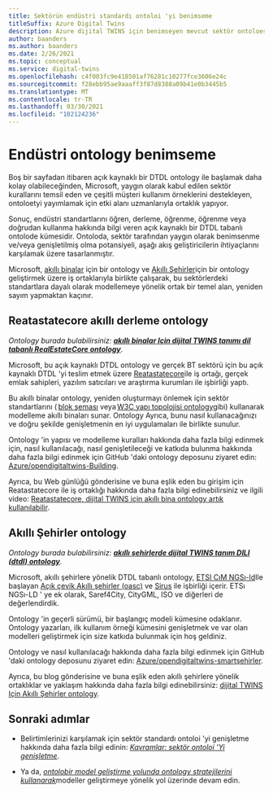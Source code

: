 ```yaml
---
title: Sektörün endüstri standardı ontoloi 'yi benimseme
titleSuffix: Azure Digital Twins
description: Azure dijital TWINS için benimseyen mevcut sektör ontoloesi hakkında bilgi edinin
author: baanders
ms.author: baanders
ms.date: 2/26/2021
ms.topic: conceptual
ms.service: digital-twins
ms.openlocfilehash: c4f003fc9e418501af76281c10277fce3606e24c
ms.sourcegitcommit: f28ebb95ae9aaaff3f87d8388a09b41e0b3445b5
ms.translationtype: MT
ms.contentlocale: tr-TR
ms.lasthandoff: 03/30/2021
ms.locfileid: "102124236"
---
```

# <a name="adopting-an-industry-ontology"></a>Endüstri ontology benimseme

Boş bir sayfadan itibaren açık kaynaklı bir DTDL ontology ile başlamak daha kolay olabileceğinden, Microsoft, yaygın olarak kabul edilen sektör kurallarını temsil eden ve çeşitli müşteri kullanım örneklerini destekleyen, ontoloetyi yayımlamak için etki alanı uzmanlarıyla ortaklık yapıyor. 

Sonuç, endüstri standartlarını öğren, derleme, öğrenme, öğrenme veya doğrudan kullanma hakkında bilgi veren açık kaynaklı bir DTDL tabanlı ontolode kümesidir. Ontoloda, sektör tarafından yaygın olarak benimsenme ve/veya genişletilmiş olma potansiyeli, aşağı akış geliştiricilerin ihtiyaçlarını karşılamak üzere tasarlanmıştır.

Microsoft, [akıllı binalar](#realestatecore-smart-building-ontology) için bir ontology ve [Akıllı Şehirler](#smart-cities-ontology)için bir ontology geliştirmek üzere iş ortaklarıyla birlikte çalışarak, bu sektörlerdeki standartlara dayalı olarak modellemeye yönelik ortak bir temel alan, yeniden sayım yapmaktan kaçınır. 

## <a name="realestatecore-smart-building-ontology"></a>Reatastatecore akıllı derleme ontology

*Ontology burada bulabilirsiniz: [**akıllı binalar Için dijital TWINS tanımı dil tabanlı RealEstateCore ontology**](https://github.com/Azure/opendigitaltwins-building)*.

Microsoft, bu açık kaynaklı DTDL ontology ve gerçek BT sektörü için bu açık kaynaklı DTDL 'yi teslim etmek üzere [Reatastatecore](https://www.realestatecore.io/)ile iş ortağı, gerçek emlak sahipleri, yazılım satıcıları ve araştırma kurumları ile işbirliği yaptı.

Bu akıllı binalar ontology, yeniden oluşturmayı önlemek için sektör standartlarını ( [blok şeması](https://brickschema.org/ontology/) veya [W3C yapı topolojisi ontology](https://w3c-lbd-cg.github.io/bot/index.html)gibi) kullanarak modelleme akıllı binaları sunar. Ontology Ayrıca, bunu nasıl kullanacağınızı ve doğru şekilde genişletmenin en iyi uygulamaları ile birlikte sunulur. 

Ontology 'in yapısı ve modelleme kuralları hakkında daha fazla bilgi edinmek için, nasıl kullanılacağı, nasıl genişletileceği ve katkıda bulunma hakkında daha fazla bilgi edinmek için GitHub 'daki ontology deposunu ziyaret edin: [Azure/opendigitaltwins-Building](https://github.com/Azure/opendigitaltwins-building). 

Ayrıca, bu Web günlüğü gönderisine ve buna eşlik eden bu girişim için Reatastatecore ile iş ortaklığı hakkında daha fazla bilgi edinebilirsiniz ve ilgili video: [Reatastatecore, dijital TWINS için akıllı bina ontology artık kullanılabilir](https://techcommunity.microsoft.com/t5/internet-of-things/realestatecore-a-smart-building-ontology-for-digital-twins-is/ba-p/1914794).

## <a name="smart-cities-ontology"></a>Akıllı Şehirler ontology

*Ontology burada bulabilirsiniz: [**akıllı şehirlerde dijital TWINS tanım DILI (dtdl) ontology**](https://github.com/Azure/opendigitaltwins-smartcities)*.

Microsoft, akıllı şehirlere yönelik DTDL tabanlı ontology, [ETSI CıM NGSı-ld](https://www.etsi.org/committee/cim)Ile başlayan [Açık çevik Akıllı şehirler (oasc)](https://oascities.org/) ve [Sirus](https://sirus.be/) ile işbirliği içerir. ETSı NGSı-LD ' ye ek olarak, Saref4City, CityGML, ISO ve diğerleri de değerlendirdik.

Ontology 'in geçerli sürümü, bir başlangıç modeli kümesine odaklanır. Ontology yazarları, ilk kullanım örneği kümesini genişletmek ve var olan modelleri geliştirmek için size katkıda bulunmak için hoş geldiniz. 

Ontology ve nasıl kullanılacağı hakkında daha fazla bilgi edinmek için GitHub 'daki ontology deposunu ziyaret edin: [Azure/opendigitaltwins-smartşehirler](https://github.com/Azure/opendigitaltwins-smartcities). 

Ayrıca, bu blog gönderisine ve buna eşlik eden akıllı şehirlere yönelik ortaklıklar ve yaklaşım hakkında daha fazla bilgi edinebilirsiniz: [dijital TWINS Için Akıllı Şehirler ontology](https://techcommunity.microsoft.com/t5/internet-of-things/smart-cities-ontology-for-digital-twins/ba-p/2166585).

## <a name="next-steps"></a>Sonraki adımlar

* Belirtimlerinizi karşılamak için sektör standardı ontoloi 'yi genişletme hakkında daha fazla bilgi edinin: [*Kavramlar: sektör ontoloi 'Yi genişletme*](concepts-ontologies-extend.md).

* Ya da, [*ontolobir model geliştirme yolunda ontology stratejilerini kullanarak*](concepts-ontologies.md#using-ontology-strategies-in-a-model-development-path)modeller geliştirmeye yönelik yol üzerinde devam edin.
